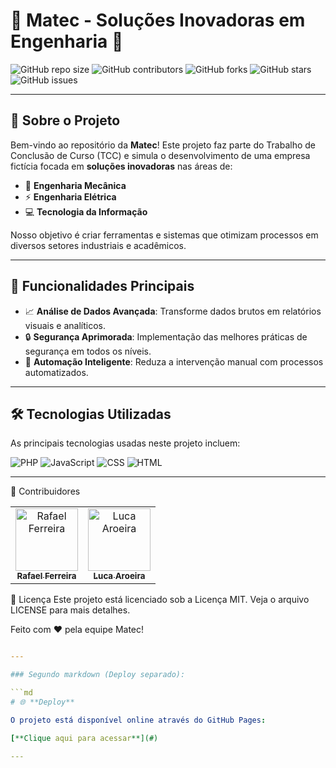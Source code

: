 # 🌟 **Matec - Soluções Inovadoras em Engenharia** 🌟

![GitHub repo size](https://img.shields.io/github/repo-size/SEU_USUARIO/NOME_DO_REPOSITORIO?color=blue&style=for-the-badge)
![GitHub contributors](https://img.shields.io/github/contributors/SEU_USUARIO/NOME_DO_REPOSITORIO?color=green&style=for-the-badge)
![GitHub forks](https://img.shields.io/github/forks/SEU_USUARIO/NOME_DO_REPOSITORIO?style=for-the-badge)
![GitHub stars](https://img.shields.io/github/stars/SEU_USUARIO/NOME_DO_REPOSITORIO?style=for-the-badge)
![GitHub issues](https://img.shields.io/github/issues/SEU_USUARIO/NOME_DO_REPOSITORIO?style=for-the-badge)

---

## 🏢 **Sobre o Projeto**

Bem-vindo ao repositório da **Matec**! Este projeto faz parte do Trabalho de Conclusão de Curso (TCC) e simula o desenvolvimento de uma empresa fictícia focada em **soluções inovadoras** nas áreas de:

- 🔧 **Engenharia Mecânica**
- ⚡ **Engenharia Elétrica**
- 💻 **Tecnologia da Informação**

Nosso objetivo é criar ferramentas e sistemas que otimizam processos em diversos setores industriais e acadêmicos.

---

## 🚀 **Funcionalidades Principais**

- 📈 **Análise de Dados Avançada**: Transforme dados brutos em relatórios visuais e analíticos.
- 🔒 **Segurança Aprimorada**: Implementação das melhores práticas de segurança em todos os níveis.
- 🤖 **Automação Inteligente**: Reduza a intervenção manual com processos automatizados.

---

## 🛠 **Tecnologias Utilizadas**

As principais tecnologias usadas neste projeto incluem:

![PHP](https://img.shields.io/badge/-PHP-777BB4?logo=php&logoColor=white&style=for-the-badge)
![JavaScript](https://img.shields.io/badge/-JavaScript-F7DF1E?logo=javascript&logoColor=black&style=for-the-badge)
![CSS](https://img.shields.io/badge/-CSS3-1572B6?logo=css3&logoColor=white&style=for-the-badge)
![HTML](https://img.shields.io/badge/-HTML5-E34F26?logo=html5&logoColor=white&style=for-the-badge)

---


👥 Contribuidores
<table> <tr> <td align="center"> <a href="https://github.com/Rafa3lFerreira"> <img src="https://avatars.githubusercontent.com/Rafa3lFerreira" width="100px;" alt="Rafael Ferreira"/> <br /> <sub><b>Rafael Ferreira</b></sub> </a> </td> <td align="center"> <a href="https://github.com/lucaaroieracrv"> <img src="https://avatars.githubusercontent.com/lucaaroieracrv" width="100px;" alt="Luca Aroeira"/> <br /> <sub><b>Luca Aroeira</b></sub> </a> </td> </tr> </table>
📜 Licença
Este projeto está licenciado sob a Licença MIT. Veja o arquivo LICENSE para mais detalhes.

Feito com ❤️ pela equipe Matec!
```yaml

---

### Segundo markdown (Deploy separado):

```md
# 🌐 **Deploy**

O projeto está disponível online através do GitHub Pages:

[**Clique aqui para acessar**](#)

---


     

